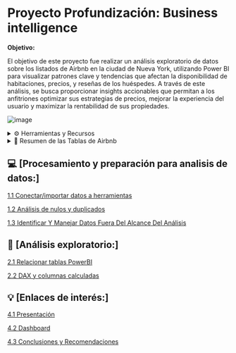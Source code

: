 # Proyecto Profundización: Business intelligence



**Objetivo:** 

El objetivo de este proyecto fue realizar un análisis exploratorio de datos sobre los listados de Airbnb en la ciudad de Nueva York, utilizando Power BI para visualizar patrones clave y tendencias que afectan la disponibilidad de habitaciones, precios, y reseñas de los huéspedes. A través de este análisis, se busca proporcionar insights accionables que permitan a los anfitriones optimizar sus estrategias de precios, mejorar la experiencia del usuario y maximizar la rentabilidad de sus propiedades.


![image](https://github.com/user-attachments/assets/a7d680ab-e232-498b-bf10-6201d66bf00c)


<details>
<summary> ⚙️ Herramientas y Recursos</summary>

-Google BigQuery / SQL (Manejo de tablas)
-Power BI / Fórmulas DAX (Análisis Exploratorio).

</details>


<details>
<summary> 📄 Resumen de las Tablas de Airbnb </strong></summary>


<details>
<summary> <strong> Tabla rooms (Dimensión) </strong></summary>

* id: un identificador único para cada habitación.
* name: el nombre del anuncio de Airbnb
* neighbourhood: acrónimo del barrio en el que se encuentra el anuncio de Airbnb neighbourhoodgroup: barrio en el que se encuentra el anuncio de Airbnb
* latitude: la coordenada de latitud del anuncio de Airbnb
* longitude: la coordenada de longitud del anuncio de Airbnb
* roomtype: el tipo de habitación que ofrece el anuncio de Airbnb
* minimum_nights: el número mínimo de noches necesarias para reservar el anuncio de Airbnb
</details>


<details>
<summary> <strong>  Tabla hosts (Dimensión) </strong></summary>

* hostid : un identificador único para cada host.
* hostname: el nombre del anfitrión del anuncio de Airbnb

</details>

<details>
<summary> <strong> Tabla reviews (Hechos): </strong></summary>

* id: un identificador único para cada habitación.
* hostid : un identificador único para cada host.
* price: el precio por noche del anuncio de Airbnb
* numberofreviews: el número total de reseñas que ha recibido el anuncio de Airbnb
* lastreview: la fecha de la última reseña que recibió el anuncio de Airbnb
* reviewspermonth: El número promedio de reseñas que recibe el anuncio de Airbnb por mes
* calculatedhostlistingscount: el número total de listados que tiene el anfitrión
* availability365: la cantidad de días que el anuncio de Airbnb está disponible para reservar en un año
</details>


</details>

## 💻 [Procesamiento y preparación para analisis de datos:] 

[1.1 Conectar/importar datos a herramientas](https://github.com/jesolav/Proyecto-5-BI_Airbnb/blob/8813c81042807e9279bc7471b676b4f54508ab8b/1.%20Procesar%20y%20preparar%20la%20base%20de%20datos/1.1%20Conectar-importar%20datos%20a%20herramientas.md)

[1.2 Análisis de nulos y duplicados](https://github.com/jesolav/Proyecto-5-BI_Airbnb/blob/8813c81042807e9279bc7471b676b4f54508ab8b/1.%20Procesar%20y%20preparar%20la%20base%20de%20datos/1.2%20An%C3%A1lisis%20de%20Nulos%20y%20Duplicados.md)

[1.3 Identificar Y Manejar Datos Fuera Del Alcance Del Análisis](https://github.com/jesolav/Proyecto-5-BI_Airbnb/blob/8813c81042807e9279bc7471b676b4f54508ab8b/1.%20Procesar%20y%20preparar%20la%20base%20de%20datos/1.3%20Identificar%20Y%20Manejar%20Datos%20Discrepantes%20En%20Variables%20Categ%C3%B3ricas.md)

## 🔎 [Análisis exploratorio:]


[2.1 Relacionar tablas PowerBI](https://github.com/jesolav/Proyecto-5-BI_Airbnb/blob/4e5f1683ae8a3e9debeb6e21d81ce600ac26715f/2.%20EDA/2.1%20Relacionar%20Tablas%20PowerBI.md)

[2.2 DAX y columnas calculadas](https://github.com/jesolav/Proyecto-5-BI_Airbnb/blob/4e5f1683ae8a3e9debeb6e21d81ce600ac26715f/2.%20EDA/2.2%20DAX%20y%20Columnas%20Calculadas.md)


## 💡 [Enlaces de interés:]

[4.1 Presentación](https://drive.google.com/file/d/1gH-QnfK1azEh-6z-nUjyF-hPFQjabpf2/view?usp=drive_link)

[4.2 Dashboard](https://github.com/jesolav/Proyecto-5-BI_Airbnb/blob/2e2f8d6fd8671618e51081e7ef4393918deca0b4/3.%20Dashboard/3.1%20Dashboard%20(imagenes).md) 

[4.3 Conclusiones y Recomendaciones](https://github.com/jesolav/Proyecto-5-BI_Airbnb/blob/84771edee4cfc1f08aa45833dc7bf0372b0fee7b/4.%20Conclusiones%20y%20Recomendaciones/4.1%20Conclusiones%20y%20Recomendaciones.md)




